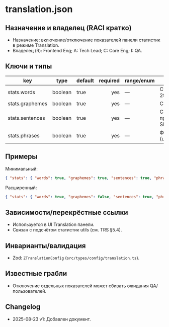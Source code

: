 # translation.json

## Назначение и владелец (RACI кратко)

- Назначение: включение/отключение показателей панели статистик в режиме Translation.
- Владелец (R): Frontend Eng; A: Tech Lead; C: Core Eng; I: QA.

## Ключи и типы

| key             | type    | default | required | range/enum | notes                        |
| --------------- | ------- | ------- | -------: | ---------- | ---------------------------- |
| stats.words     | boolean | true    |      yes | —          | Счётчик слов (UAX-29)        |
| stats.graphemes | boolean | true    |      yes | —          | Счётчик графем               |
| stats.sentences | boolean | true    |      yes | —          | Счётчик предложений (по SID) |
| stats.phrases   | boolean | true    |      yes | —          | Фразы (unique/occurrences)   |

## Примеры

Минимальный:

```json
{ "stats": { "words": true, "graphemes": true, "sentences": true, "phrases": true } }
```

Расширенный:

```json
{ "stats": { "words": true, "graphemes": false, "sentences": true, "phrases": true } }
```

## Зависимости/перекрёстные ссылки

- Используется в UI Translation панели.
- Связан с подсчётом статистик utils (см. TRS §5.4).

## Инварианты/валидация

- Zod: `ZTranslationConfig` (`src/types/config/translation.ts`).

## Известные грабли

- Отключение отдельных показателей может сбивать ожидания QA/пользователей.

## Changelog

- 2025-08-23 v1: Добавлен документ.
